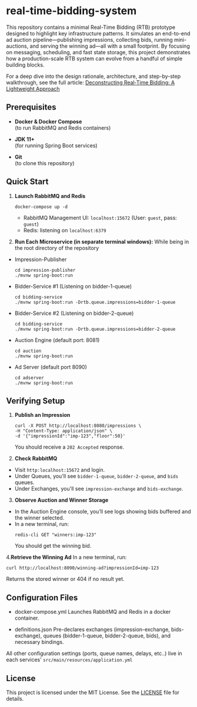 # real-time-bidding-system
This repository contains a minimal Real-Time Bidding (RTB) prototype designed to highlight key infrastructure patterns. It simulates an end-to-end ad auction pipeline—publishing impressions, collecting bids, running mini-auctions, and serving the winning ad—all with a small footprint. By focusing on messaging, scheduling, and fast state storage, this project demonstrates how a production-scale RTB system can evolve from a handful of simple building blocks.

For a deep dive into the design rationale, architecture, and step-by-step walkthrough, see the full article: [Deconstructing Real‐Time Bidding: A Lightweight Approach](https://medium.com/@ananthkamath98/deconstructing-real-time-bidding-a-lightweight-approach-3d4f727f1d7d)


## Prerequisites

- **Docker & Docker Compose**  
  (to run RabbitMQ and Redis containers)

- **JDK 11+**  
  (for running Spring Boot services)

- **Git**  
  (to clone this repository)


## Quick Start

1. **Launch RabbitMQ and Redis**

    ``` 
    docker-compose up -d
    ```

    - RabbitMQ Management UI: `localhost:15672` (User: `guest`, pass: `guest`)
    - Redis: listening on `localhost:6379`

2. **Run Each Microservice (in separate terminal windows):**
While being in the root directory of the repository
- Impression-Publisher
    ```
    cd impression-publisher
    ./mvnw spring-boot:run
    ```
- Bidder-Service #1 (Listening on bidder-1-queue)
    ```
    cd bidding-service
    ./mvnw spring-boot:run -Drtb.queue.impressions=bidder-1-queue
    ```

- Bidder-Service #2 (Listening on bidder-2-queue)
    ```
    cd bidding-service
    ./mvnw spring-boot:run -Drtb.queue.impressions=bidder-2-queue
    ```

- Auction Engine (default port: 8081)
    ```
    cd auction
    ./mvnw spring-boot:run
    ```

- Ad Server (default port 8090)
    ```
    cd adserver
    ./mvnw spring-boot:run
    ```

## Verifying Setup

1. **Publish an Impression**
    ```
    curl -X POST http://localhost:8080/impressions \
    -H "Content-Type: application/json" \
    -d '{"impressionId":"imp-123","floor":50}'
    ```
    You should receive a `202 Accepted` response.

2. **Check RabbitMQ**
- Visit `http:localhost:15672` and login.
- Under Queues, you'll see `bidder-1-queue`, `bidder-2-queue`, and `bids` queues.
- Under Exchanges, you'll see `impression-exchange` and `bids-exchange`.

3. **Observe Auction and Winner Storage**
- In the Auction Engine console, you’ll see logs showing bids buffered and the winner selected.
- In a new terminal, run:
    ```
    redis-cli GET "winners:imp-123"
    ```
    You should get the winning bid.

4.**Retrieve the Winning Ad**
In a new terminal, run:
```
curl http://localhost:8090/winning-ad?impressionId=imp-123
```
Returns the stored winner or 404 if no result yet.

## Configuration Files
- docker-compose.yml
Launches RabbitMQ and Redis in a docker container.

- definitions.json
Pre-declares exchanges (impression-exchange, bids-exchange), queues (bidder-1-queue, bidder-2-queue, bids), and necessary bindings.

All other configuration settings (ports, queue names, delays, etc..) live in each services' `src/main/resources/application.yml`

## License
This project is licensed under the MIT License. See the [LICENSE](https://opensource.org/license/MIT) file for details.
